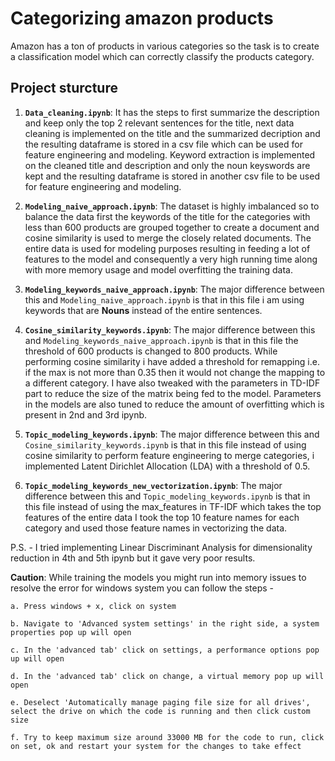 # Categorizing amazon products

Amazon has a ton of products in various categories so the task is to create a classification model which can correctly classify the products category. 

## Project sturcture

1. **`Data_cleaning.ipynb`**: It has the steps to first summarize the description and keep only the top 2 relevant sentences for the title, next data cleaning is implemented on the title and the summarized decription and the resulting dataframe is stored in a csv file which can be used for feature engineering and modeling. Keyword extraction is implemented on the cleaned title and description and only the noun keyswords are kept and the resulting dataframe is stored in another csv file to be used for feature engineering and modeling.

2. **`Modeling_naive_approach.ipynb`**: The dataset is highly imbalanced so to balance the data first the keywords of the title for the categories with less than 600 products are grouped together to create a document and cosine similarity is used to merge the closely related documents. The entire data is used for modeling purposes resulting in feeding a lot of features to the model and consequently a very high running time along with more memory usage and model overfitting the training data.

3. **`Modeling_keywords_naive_approach.ipynb`**: The major difference between this and `Modeling_naive_approach.ipynb` is that in this file i am using keywords that are **Nouns** instead of the entire sentences.

4. **`Cosine_similarity_keywords.ipynb`**: The major difference between this and `Modeling_keywords_naive_approach.ipynb` is that in this file the threshold of 600 products is changed to 800 products. While performing cosine similarity i have added a threshold for remapping i.e. if the max is not more than 0.35 then it would not change the mapping to a different category. I have also tweaked with the parameters in TD-IDF part to reduce the size of the matrix being fed to the model. Parameters in the models are also tuned to reduce the amount of overfitting which is present in 2nd and 3rd ipynb.

5. **`Topic_modeling_keywords.ipynb`**: The major difference between this and `Cosine_similarity_keywords.ipynb` is that in this file instead of using cosine similarity to perform feature engineering to merge categories, i implemented Latent Dirichlet Allocation (LDA) with a threshold of 0.5.

6. **`Topic_modeling_keywords_new_vectorization.ipynb`**: The major difference between this and `Topic_modeling_keywords.ipynb` is that in this file instead of using the max_features in TF-IDF which takes the top features of the entire data I took the top 10 feature names for each category and used those feature names in vectorizing the data.

P.S. - I tried implementing Linear Discriminant Analysis for dimensionality reduction in 4th and 5th ipynb but it gave very poor results.

**Caution**: While training the models you might run into memory issues to resolve the error for windows system you can follow the steps -

    a. Press windows + x, click on system

    b. Navigate to 'Advanced system settings' in the right side, a system properties pop up will open

    c. In the 'advanced tab' click on settings, a performance options pop up will open

    d. In the 'advanced tab' click on change, a virtual memory pop up will open

    e. Deselect 'Automatically manage paging file size for all drives', select the drive on which the code is running and then click custom size
    
    f. Try to keep maximum size around 33000 MB for the code to run, click on set, ok and restart your system for the changes to take effect